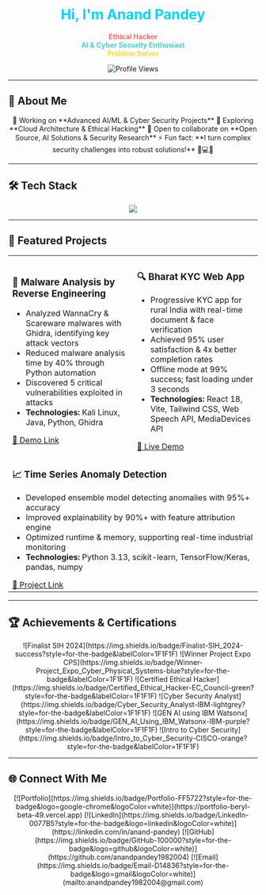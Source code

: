 
<div align="center">

# <span style="color:#00D4FF; font-weight:bold;">Hi, I'm Anand Pandey</span>  
<span style="color:#FF6B6B; font-weight:bold;">Ethical Hacker</span>  
<span style="color:#4ECDC4; font-weight:bold;">AI & Cyber Security Enthusiast</span>  
<span style="color:#FFD93D; font-weight:bold;">Problem Solver</span>  

<img src="https://komarev.com/ghpvc/?username=anandpandey1982004&label=Profile%20Views&color=00d4ff&style=flat-square" alt="Profile Views" />

</div>


***

## 🚀 About Me  
<div align="center">
🔭 Working on **Advanced AI/ML & Cyber Security Projects**  
🌱 Exploring **Cloud Architecture & Ethical Hacking**  
👯 Open to collaborate on **Open Source, AI Solutions & Security Research**  
⚡ Fun fact: **I turn complex security challenges into robust solutions!** 🔐💻✨  
</div>

***

## 🛠 Tech Stack  
<p align="center">
<img src="https://skillicons.dev/icons?i=java,cpp,linux,python,kali,docker,react,nodejs,github,git,mysql&theme=dark" />
</p>

***

## 🎯 Featured Projects  
<table>
<tr>
<td width="50%">
<h3>🐛 Malware Analysis by Reverse Engineering</h3>
<ul>
<li>Analyzed WannaCry & Scareware malwares with Ghidra, identifying key attack vectors</li>
<li>Reduced malware analysis time by 40% through Python automation</li>
<li>Discovered 5 critical vulnerabilities exploited in attacks</li>
<li><b>Technologies:</b> Kali Linux, Java, Python, Ghidra</li>
</ul>
<a href="#" target="_blank">🔗 Demo Link</a>
</td>
<td width="50%">
<h3>🔍 Bharat KYC Web App</h3>
<ul>
<li>Progressive KYC app for rural India with real-time document & face verification</li>
<li>Achieved 95% user satisfaction & 4x better completion rates</li>
<li>Offline mode at 99% success; fast loading under 3 seconds</li>
<li><b>Technologies:</b> React 18, Vite, Tailwind CSS, Web Speech API, MediaDevices API</li>
</ul>
<a href="#" target="_blank">🔗 Live Demo</a>
</td>
</tr>
<tr>
<td colspan="2">
<h3>📈 Time Series Anomaly Detection</h3>
<ul>
<li>Developed ensemble model detecting anomalies with 95%+ accuracy</li>
<li>Improved explainability by 90%+ with feature attribution engine</li>
<li>Optimized runtime & memory, supporting real-time industrial monitoring</li>
<li><b>Technologies:</b> Python 3.13, scikit-learn, TensorFlow/Keras, pandas, numpy</li>
</ul>
<a href="#" target="_blank">🔗 Project Link</a>
</td>
</tr>
</table>

***

## 🏆 Achievements & Certifications  
<div align="center">
  ![Finalist SIH 2024](https://img.shields.io/badge/Finalist-SIH_2024-success?style=for-the-badge&labelColor=1F1F1F)
  ![Winner Project Expo CPS](https://img.shields.io/badge/Winner-Project_Expo_Cyber_Physical_Systems-blue?style=for-the-badge&labelColor=1F1F1F)
  ![Certified Ethical Hacker](https://img.shields.io/badge/Certified_Ethical_Hacker-EC_Council-green?style=for-the-badge&labelColor=1F1F1F)
  ![Cyber Security Analyst](https://img.shields.io/badge/Cyber_Security_Analyst-IBM-lightgrey?style=for-the-badge&labelColor=1F1F1F)
  ![GEN AI using IBM Watsonx](https://img.shields.io/badge/GEN_AI_Using_IBM_Watsonx-IBM-purple?style=for-the-badge&labelColor=1F1F1F)
  ![Intro to Cyber Security](https://img.shields.io/badge/Intro_to_Cyber_Security-CISCO-orange?style=for-the-badge&labelColor=1F1F1F)
</div>

---

## 🌐 Connect With Me  
<div align="center">
  [![Portfolio](https://img.shields.io/badge/Portfolio-FF5722?style=for-the-badge&logo=google-chrome&logoColor=white)](https://portfolio-beryl-beta-49.vercel.app)  
  [![LinkedIn](https://img.shields.io/badge/LinkedIn-0077B5?style=for-the-badge&logo=linkedin&logoColor=white)](https://linkedin.com/in/anand-pandey)  
  [![GitHub](https://img.shields.io/badge/GitHub-100000?style=for-the-badge&logo=github&logoColor=white)](https://github.com/anandpandey1982004)  
  [![Email](https://img.shields.io/badge/Email-D14836?style=for-the-badge&logo=gmail&logoColor=white)](mailto:anandpandey1982004@gmail.com)  
</div>

